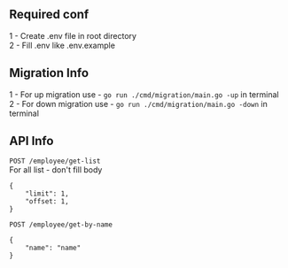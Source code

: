 ## Required conf
1 - Create .env file in root directory <br>
2 - Fill .env like .env.example
## Migration Info
1 - For up migration use - `go run ./cmd/migration/main.go -up` in terminal <br>
2 - For down migration use - `go run ./cmd/migration/main.go -down` in terminal <br>
## API Info
`POST /employee/get-list` <br>
For all list - don't fill body
```
{ 
    "limit": 1,
    "offset: 1,
}
```
`POST /employee/get-by-name`
```
{
    "name": "name"
}
```